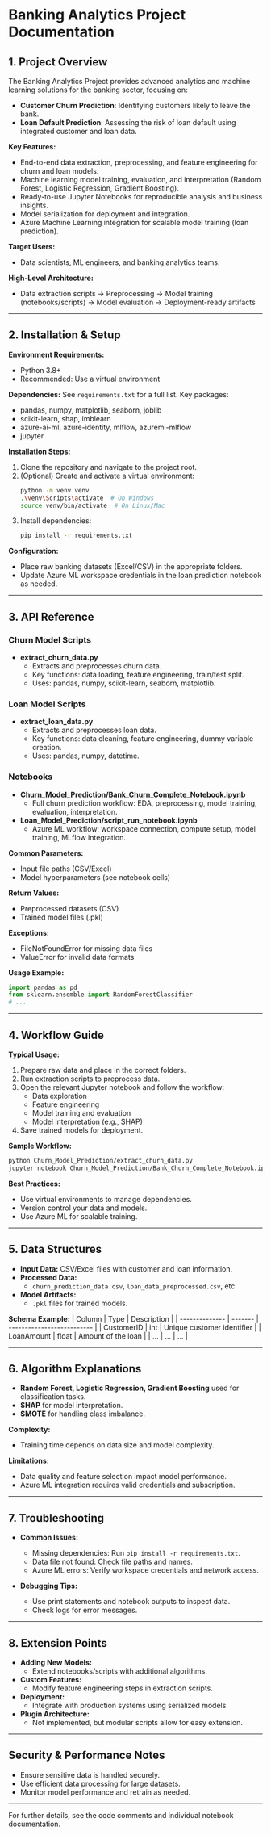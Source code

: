 # Banking Analytics Project Documentation

## 1. Project Overview

The Banking Analytics Project provides advanced analytics and machine learning solutions for the banking sector, focusing on:
- **Customer Churn Prediction**: Identifying customers likely to leave the bank.
- **Loan Default Prediction**: Assessing the risk of loan default using integrated customer and loan data.

**Key Features:**
- End-to-end data extraction, preprocessing, and feature engineering for churn and loan models.
- Machine learning model training, evaluation, and interpretation (Random Forest, Logistic Regression, Gradient Boosting).
- Ready-to-use Jupyter Notebooks for reproducible analysis and business insights.
- Model serialization for deployment and integration.
- Azure Machine Learning integration for scalable model training (loan prediction).

**Target Users:**
- Data scientists, ML engineers, and banking analytics teams.

**High-Level Architecture:**
- Data extraction scripts → Preprocessing → Model training (notebooks/scripts) → Model evaluation → Deployment-ready artifacts

---

## 2. Installation & Setup

**Environment Requirements:**
- Python 3.8+
- Recommended: Use a virtual environment

**Dependencies:**
See `requirements.txt` for a full list. Key packages:
- pandas, numpy, matplotlib, seaborn, joblib
- scikit-learn, shap, imblearn
- azure-ai-ml, azure-identity, mlflow, azureml-mlflow
- jupyter

**Installation Steps:**
1. Clone the repository and navigate to the project root.
2. (Optional) Create and activate a virtual environment:
   ```sh
   python -m venv venv
   .\venv\Scripts\activate  # On Windows
   source venv/bin/activate  # On Linux/Mac
   ```
3. Install dependencies:
   ```sh
   pip install -r requirements.txt
   ```

**Configuration:**
- Place raw banking datasets (Excel/CSV) in the appropriate folders.
- Update Azure ML workspace credentials in the loan prediction notebook as needed.

---

## 3. API Reference

### Churn Model Scripts
- **extract_churn_data.py**
  - Extracts and preprocesses churn data.
  - Key functions: data loading, feature engineering, train/test split.
  - Uses: pandas, numpy, scikit-learn, seaborn, matplotlib.

### Loan Model Scripts
- **extract_loan_data.py**
  - Extracts and preprocesses loan data.
  - Key functions: data cleaning, feature engineering, dummy variable creation.
  - Uses: pandas, numpy, datetime.

### Notebooks
- **Churn_Model_Prediction/Bank_Churn_Complete_Notebook.ipynb**
  - Full churn prediction workflow: EDA, preprocessing, model training, evaluation, interpretation.
- **Loan_Model_Prediction/script_run_notebook.ipynb**
  - Azure ML workflow: workspace connection, compute setup, model training, MLflow integration.

**Common Parameters:**
- Input file paths (CSV/Excel)
- Model hyperparameters (see notebook cells)

**Return Values:**
- Preprocessed datasets (CSV)
- Trained model files (.pkl)

**Exceptions:**
- FileNotFoundError for missing data files
- ValueError for invalid data formats

**Usage Example:**
```python
import pandas as pd
from sklearn.ensemble import RandomForestClassifier
# ...
```

---

## 4. Workflow Guide

**Typical Usage:**
1. Prepare raw data and place in the correct folders.
2. Run extraction scripts to preprocess data.
3. Open the relevant Jupyter notebook and follow the workflow:
   - Data exploration
   - Feature engineering
   - Model training and evaluation
   - Model interpretation (e.g., SHAP)
4. Save trained models for deployment.

**Sample Workflow:**
```sh
python Churn_Model_Prediction/extract_churn_data.py
jupyter notebook Churn_Model_Prediction/Bank_Churn_Complete_Notebook.ipynb
```

**Best Practices:**
- Use virtual environments to manage dependencies.
- Version control your data and models.
- Use Azure ML for scalable training.

---

## 5. Data Structures

- **Input Data:** CSV/Excel files with customer and loan information.
- **Processed Data:**
  - `churn_prediction_data.csv`, `loan_data_preprocessed.csv`, etc.
- **Model Artifacts:**
  - `.pkl` files for trained models.

**Schema Example:**
| Column         | Type    | Description                |
| -------------- | ------- | -------------------------- |
| CustomerID     | int     | Unique customer identifier |
| LoanAmount     | float   | Amount of the loan         |
| ...            | ...     | ...                        |

---

## 6. Algorithm Explanations

- **Random Forest, Logistic Regression, Gradient Boosting** used for classification tasks.
- **SHAP** for model interpretation.
- **SMOTE** for handling class imbalance.

**Complexity:**
- Training time depends on data size and model complexity.

**Limitations:**
- Data quality and feature selection impact model performance.
- Azure ML integration requires valid credentials and subscription.

---

## 7. Troubleshooting

- **Common Issues:**
  - Missing dependencies: Run `pip install -r requirements.txt`.
  - Data file not found: Check file paths and names.
  - Azure ML errors: Verify workspace credentials and network access.

- **Debugging Tips:**
  - Use print statements and notebook outputs to inspect data.
  - Check logs for error messages.

---

## 8. Extension Points

- **Adding New Models:**
  - Extend notebooks/scripts with additional algorithms.
- **Custom Features:**
  - Modify feature engineering steps in extraction scripts.
- **Deployment:**
  - Integrate with production systems using serialized models.
- **Plugin Architecture:**
  - Not implemented, but modular scripts allow for easy extension.

---

## Security & Performance Notes
- Ensure sensitive data is handled securely.
- Use efficient data processing for large datasets.
- Monitor model performance and retrain as needed.

---

For further details, see the code comments and individual notebook documentation.

